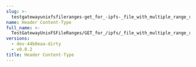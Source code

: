 ```yaml
---
slug: >-
  testgatewayunixfsfileranges-get_for_-ipfs-_file_with_multiple_range_request_includes_correct_bytes#01-header_content-type
name: Header Content-Type
full_name: >-
  TestGatewayUnixFSFileRanges/GET_for_/ipfs/_file_with_multiple_range_request_includes_correct_bytes#01/Header_Content-Type
versions:
  - dev-44b0eaa-dirty
  - v0.0.2
title: Header Content-Type
---
```


